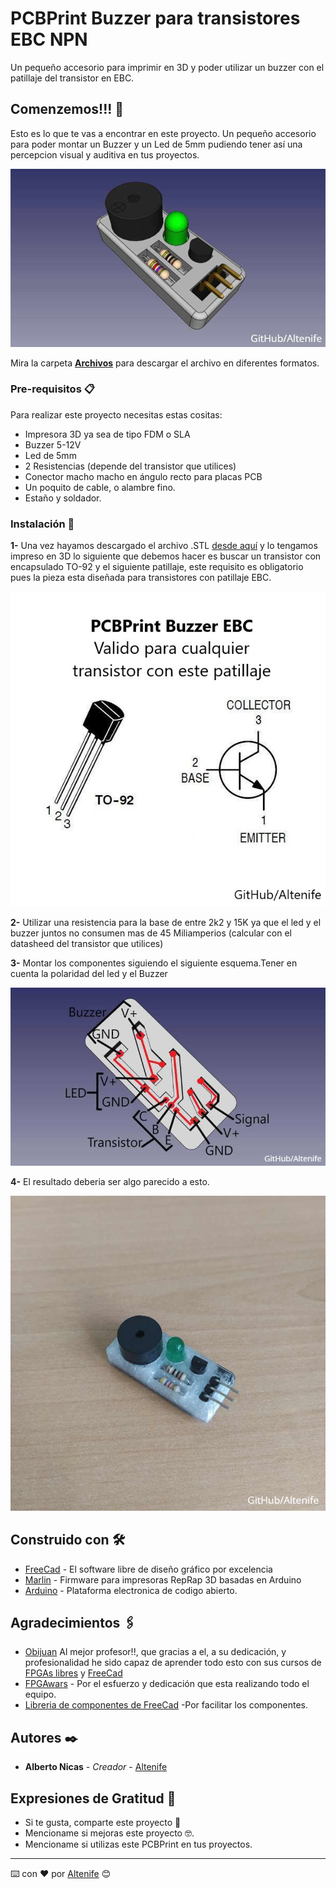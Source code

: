 # PCBPrint Buzzer para transistores EBC NPN

Un pequeño accesorio para imprimir en 3D y poder utilizar un buzzer con el patillaje del transistor en EBC.

## Comenzemos!!! 🚀

Esto es lo que te vas a encontrar en este proyecto. Un pequeño accesorio para poder montar un Buzzer y un Led de 5mm pudiendo tener así
una percepcion visual y auditiva en tus proyectos.

<p align="center">
  <img src="https://github.com/altenife/Things-Cosas-FPGAs-y-Arduino/blob/master/PCBPrint%20buzzer%20EBC/Imagenes/PCBPrint%20buzzer%20EBC.jpg"></p>
  

Mira la carpeta [**Archivos**](https://github.com/altenife/Things-Cosas-FPGAs-y-Arduino/tree/master/PCBPrint%20buzzer%20EBC/Archivos) para descargar el archivo en diferentes formatos.


### Pre-requisitos 📋

Para realizar este proyecto necesitas estas cositas:

- Impresora 3D ya sea de tipo FDM o SLA<br/>
- Buzzer 5-12V<br/>
- Led de 5mm<br/>
- 2 Resistencias (depende del transistor que utilices)<br/>
- Conector macho macho en ángulo recto para placas PCB<br/>
- Un poquito de cable, o alambre fino.<br/>
- Estaño y soldador.<br/>

### Instalación 🔧

**1-** Una vez hayamos descargado el archivo .STL [desde aquí](https://github.com/altenife/Things-Cosas-FPGAs-y-Arduino/blob/master/PCBPrint%20buzzer%20EBC/Archivos/PCBPrint%20buzzer%20EBC.stl)
y lo tengamos impreso en 3D lo siguiente que debemos hacer es buscar un transistor con encapsulado TO-92 y el siguiente patillaje, este requisito es obligatorio pues la pieza esta diseñada para transistores con patillaje EBC.

<p align="center">
  <img src="https://github.com/altenife/Things-Cosas-FPGAs-y-Arduino/blob/master/PCBPrint%20buzzer%20EBC/Imagenes/Transistor%20EBC.jpg"></p>

**2-**
Utilizar una resistencia para la base de entre 2k2 y 15K ya que el led y el buzzer juntos no consumen mas de 45 Miliamperios (calcular con el datasheed del transistor que utilices)

**3-**
Montar los componentes siguiendo el siguiente esquema.Tener en cuenta la polaridad del led y el Buzzer
<p align="center">
  <img src="https://github.com/altenife/Things-Cosas-FPGAs-y-Arduino/blob/master/PCBPrint%20buzzer%20EBC/Imagenes/PCBPrint%20buzzer%20EBC%20Pistas%20dibujadas.jpg"></p>
  
  **4-**
  El resultado deberia ser algo parecido a esto.
  
  <p align="center">
  <img src="https://github.com/altenife/Things-Cosas-FPGAs-y-Arduino/blob/master/PCBPrint%20buzzer%20EBC/Imagenes/buzzer.jpg"></p>
  

## Construido con 🛠️

* [FreeCad](https://github.com/FreeCAD/FreeCAD) - El software libre de diseño gráfico por excelencia
* [Marlin](https://github.com/MarlinFirmware/Marlin) - Firmware para impresoras RepRap 3D basadas en Arduino
* [Arduino](https://github.com/arduino/Arduino) - Plataforma electronica de codigo abierto.


## Agradecimientos 🖇️

* [Obijuan](https://github.com/Obijuan) Al mejor profesor!!, que gracias a el, a su dedicación, y profesionalidad he sido capaz de aprender todo esto con sus cursos de [FPGAs libres](https://github.com/Obijuan/digital-electronics-with-open-FPGAs-tutorial/wiki) y [FreeCad](https://github.com/Obijuan/tutoriales-freecad)
* [FPGAwars](https://github.com/FPGAwars) - Por el esfuerzo y dedicación que esta realizando todo el equipo.
* [Libreria de componentes de FreeCad](https://github.com/FreeCAD/FreeCAD-library) -Por facilitar los componentes.


## Autores ✒️

* **Alberto Nicas** - *Creador* - [Altenife](https://github.com/altenife)

## Expresiones de Gratitud 🎁

* Si te gusta, comparte este proyecto 📢
* Mencioname si mejoras este proyecto 🤓.
* Mencioname si utilizas este PCBPrint en tus proyectos.


---
⌨️ con ❤️ por [Altenife](https://github.com/altenife) 😊
